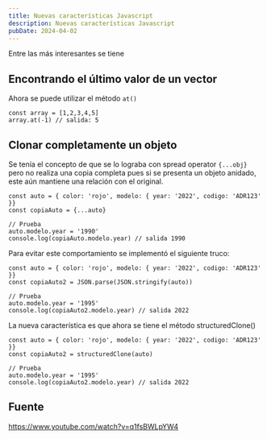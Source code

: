 ```yaml
---
title: Nuevas características Javascript
description: Nuevas características Javascript
pubDate: 2024-04-02
---
```


Entre las más interesantes se tiene

## Encontrando el último valor de un vector

Ahora se puede utilizar el método `at()`

    const array = [1,2,3,4,5]
    array.at(-1) // salida: 5

## Clonar completamente un objeto

Se tenía el concepto de que se lo lograba con spread operator `{...obj}` pero
no realiza una copia completa pues si se presenta un objeto anidado, este aún
mantiene una relación con el original.

    const auto = { color: 'rojo', modelo: { year: '2022', codigo: 'ADR123' }}
    const copiaAuto = {...auto}

    // Prueba
    auto.modelo.year = '1990'
    console.log(copiaAuto.modelo.year) // salida 1990

Para evitar este comportamiento se implementó el siguiente truco:

    const auto = { color: 'rojo', modelo: { year: '2022', codigo: 'ADR123' }}
    const copiaAuto2 = JSON.parse(JSON.stringify(auto))

    // Prueba
    auto.modelo.year = '1995'
    console.log(copiaAuto2.modelo.year) // salida 2022

La nueva característica es que ahora se tiene el método structuredClone()

    const auto = { color: 'rojo', modelo: { year: '2022', codigo: 'ADR123' }}
    const copiaAuto2 = structuredClone(auto)

    // Prueba
    auto.modelo.year = '1995'
    console.log(copiaAuto2.modelo.year) // salida 2022

## Fuente

https://www.youtube.com/watch?v=q1fsBWLpYW4
